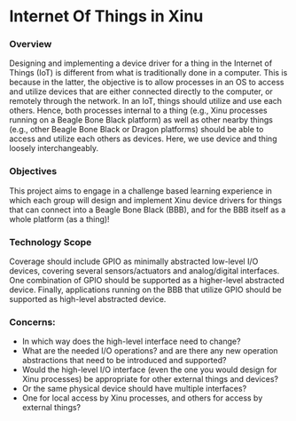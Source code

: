 # Internet Of Things in Xinu

### Overview

Designing and implementing a device driver for a thing in the Internet of Things (IoT) is different from what is traditionally done in a computer. 
This is because in the latter, the objective is to allow processes in an OS to access and utilize devices that are either connected directly to the computer, 
or remotely through the network. In an IoT, things should utilize and use each others. Hence, both processes internal to a thing (e.g., 
Xinu processes running on a Beagle Bone Black platform) as well as other nearby things (e.g., other Beagle Bone Black or Dragon platforms) should be able 
to access and utilize each others as devices. Here, we use device and thing loosely interchangeably. 

### Objectives

This project aims to engage in a challenge based learning experience in which each group will design and implement Xinu device drivers for things that can 
connect into a Beagle Bone Black (BBB), and for the BBB itself as a whole platform (as a thing)!

### Technology Scope

Coverage should include GPIO as minimally abstracted low-level I/O devices, covering several sensors/actuators and analog/digital interfaces. One combination 
of GPIO should be supported as a higher-level abstracted device. Finally, applications running on the BBB that utilize GPIO should be supported as high-level 
abstracted device. 

### Concerns:

- In which way does the high-level interface need to change? 
- What are the needed I/O operations? and are there any new operation abstractions that need to be introduced and supported? 
- Would the high-level I/O interface (even the one you would design for Xinu processes) be appropriate for other external things and devices? 
- Or the same physical device should have multiple interfaces?
- One for local access by Xinu processes, and others for access by external things?
